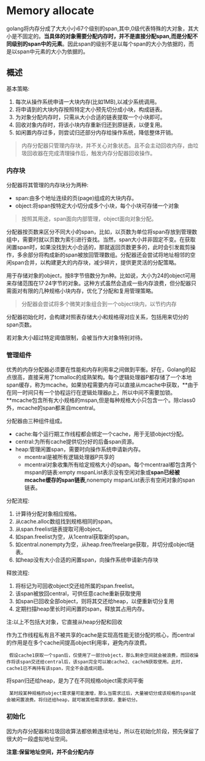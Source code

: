 # Memory allocate

golang将内存分成了大大小小67个级别的span,其中,0级代表特殊的大对象，其大小是不固定的。**当具体的对象需要分配内存时，并不是直接分配span,而是分配不同级别的span中的元素**。因此span的级别不是以每个span的大小为依据的，而是以span中元素的大小为依据的。



## 概述

基本策略:

1. 每次从操作系统申请一大块内存(比如1MB),以减少系统调用。
2. 将申请到的大块内存按照特定大小预先切分成小块，构成链表。
3. 为对象分配内存时，只需从大小合适的链表提取一个小块即可。
4. 回收对象内存时，将该小块内存重新归还到原链表，以便复用。
5. 如闲置内存过多，则尝试归还部分内存给操作系统，降低整体开销。

> 内存分配器只管理内存块，并不关心对象状态。且不会主动回收内存，由垃圾回收器在完成清理操作后，触发内存分配器回收操作。


### 内存块

分配器将其管理的内存块分为两种:

+ span:由多个地址连续的页(page)组成的大块内存。
+ object:将span按特定大小切分成多个小块，每个小块可存储一个对象

> 按照其用途，span面向内部管理，object面向对象分配。

分配器按页数来区分不同大小的span，比如，以页数为单位将span存放到管理数组中，需要时就以页数为索引进行查找。当然，span大小并非固定不变。在获取闲置span时，如果没找到大小合适的，那就返回页数更多的，此时会引发裁剪操作，多余部分将构成新的span被放回管理数组。分配器还会尝试将地址相邻的空闲span合并，以构建更大的内存块，减少碎片，提供更灵活的分配策略。

用于存储对象的object，按8字节倍数分为n种。比如说，大小为24的object可用来存储范围在17·24字节的对象。这种方式虽然会造成一些内存浪费，但分配器只需面对有限的几种规格小块内存，优化了分配和复用管理策略。

> 分配器会尝试将多个微笑对象组合到一个object块内，以节约内存

分配器初始化时，会构建对照表存储大小和规格得对应关系，包括用来切分的span页数。

若对象大小超过特定阈值限制，会被当作大对象特别对待。

### 管理组件

优秀的内存分配器必须要在性能和内存利用率之间做到平衡。好在，Golang的起点很高，直接采用了tcmalloc的成熟架构。每个逻辑处理器P都存储了一个本地span缓存，称为mcache。如果协程需要内存可以直接从mcache中获取，**由于在同一时间只有一个协程运行在逻辑处理器p上，所以中间不需要加锁。**mcache包含所有大小规格的mspan,但是每种规格大小只包含一个。除class0外，mcache的span都来自mcentral。

  

分配器由三种组件组成。

+ cache:每个运行期工作线程都会绑定一个cache，用于无锁object分配。
+ central:为所有cache提供切分好的后备span资源。
+ heap:管理闲置span，需要时向操作系统申请新内存。
   + mcentral是被所有逻辑处理器P共享的
   + mcentral对象收集所有给定规格大小的span。每个mcentraal都包含两个mspan的链表:empty mspanList表示没有空闲对象或**span已经被mcache缓存的span链表**,nonempty mspanList表示有空闲对象的span链表。


分配流程:

1. 计算待分配对象相应规格。
2. 从cache.alloc数组找到规格相同的span。
3. 从span.freelist链表提取可用object。
4. 如span.freelist为空，从1central获取新的span。
5. 如central.nonempty为空，从heap.free/freelarge获取，并切分成object链表。
6. 如heap没有大小合适的闲置span，向操作系统申请新内存块

释放流程:

1. 将标记为可回收object交还给所属的span.freelist。
2. 该span被放回central，可供任意cache重新获取使用
3. 如span已回收全部object，则将其交还给heap，以便重新切分复用
4. 定期扫描heap里长时间闲置的span，释放其占用内存。

注:以上不包括大对象，它直接从heap分配和回收

作为工作线程私有且不被共享的cache是实现高性能无锁分配的核心，而central的作用是在多个cache间提高object利用率，避免内存浪费。

     假设cache1获取一个span后，仅使用了一部分object，那么剩余空间就会被浪费，而回收操作将该span交还给central后，该span完全可以被cache2、cacheN获取使用。此时，cache1已不再持有该span，完全不会造成问题。

将span归还给heap，是为了在不同规格object需求间平衡

     某时段某种规格的object需求量可能激增，那么当需求过后，大量被切分成该规格的span就会被闲置浪费。将归还给heap，就可被其他需求获取，重新切分。

### 初始化

因为内存分配器和垃圾回收算法都依赖连续地址，所以在初始化阶段，预先保留了很大的一段虚拟地址空间。

**注意:保留地址空间，并不会分配内存**
